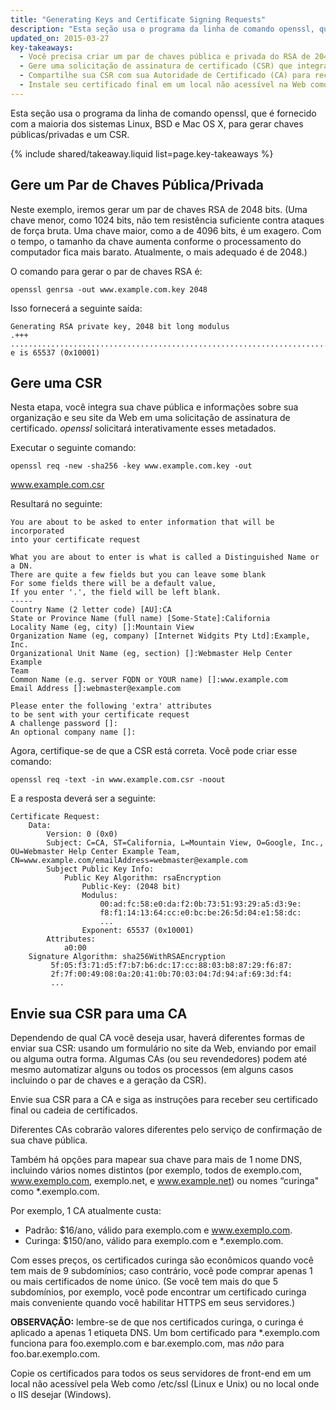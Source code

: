 ```yaml
---
title: "Generating Keys and Certificate Signing Requests"
description: "Esta seção usa o programa da linha de comando openssl, que é fornecido com a maioria dos sistemas Linux, BSD e Mac OS X, para gerar chaves públicas/privadas e um CSR."
updated_on: 2015-03-27
key-takeaways:
  - Você precisa criar um par de chaves pública e privada do RSA de 2048 bits.
  - Gere uma solicitação de assinatura de certificado (CSR) que integra sua chave pública.
  - Compartilhe sua CSR com sua Autoridade de Certificado (CA) para receber um certificado final ou uma cadeia de certificados.
  - Instale seu certificado final em um local não acessível na Web como /etc/ssl (Linux e Unix) ou no local onde o IIS desejar (Windows).
---
```


<p class="intro">
  Esta seção usa o programa da linha de comando openssl, que é fornecido com a maioria dos sistemas Linux, BSD e Mac OS X, para gerar chaves públicas/privadas e um CSR.
</p>

{% include shared/takeaway.liquid list=page.key-takeaways %}



## Gere um Par de Chaves Pública/Privada

Neste exemplo, iremos gerar um par de chaves RSA de 2048 bits. (Uma chave menor, como
1024 bits, não tem resistência suficiente contra ataques de força bruta. Uma
chave maior, como a de 4096 bits, é um exagero. Com o tempo, o tamanho da chave aumenta conforme
o processamento do computador fica mais barato. Atualmente, o mais adequado é de 2048.)

O comando para gerar o par de chaves RSA é:

    openssl genrsa -out www.example.com.key 2048

Isso fornecerá a seguinte saída:

    Generating RSA private key, 2048 bit long modulus
    .+++
    .......................................................................................+++
    e is 65537 (0x10001)

## Gere uma CSR

Nesta etapa, você integra sua chave pública e informações sobre sua organização
e seu site da Web em uma solicitação de assinatura de certificado. *openssl* solicitará interativamente
 esses metadados.

Executar o seguinte comando:

    openssl req -new -sha256 -key www.example.com.key -out
www.example.com.csr

Resultará no seguinte:

    You are about to be asked to enter information that will be incorporated
    into your certificate request

    What you are about to enter is what is called a Distinguished Name or a DN.
    There are quite a few fields but you can leave some blank
    For some fields there will be a default value,
    If you enter '.', the field will be left blank.
    -----
    Country Name (2 letter code) [AU]:CA
    State or Province Name (full name) [Some-State]:California
    Locality Name (eg, city) []:Mountain View
    Organization Name (eg, company) [Internet Widgits Pty Ltd]:Example, Inc.
    Organizational Unit Name (eg, section) []:Webmaster Help Center Example
    Team
    Common Name (e.g. server FQDN or YOUR name) []:www.example.com
    Email Address []:webmaster@example.com

    Please enter the following 'extra' attributes
    to be sent with your certificate request
    A challenge password []:
    An optional company name []:

Agora, certifique-se de que a CSR está correta. Você pode criar esse comando:

    openssl req -text -in www.example.com.csr -noout

E a resposta deverá ser a seguinte:

    Certificate Request:
        Data:
            Version: 0 (0x0)
            Subject: C=CA, ST=California, L=Mountain View, O=Google, Inc.,
    OU=Webmaster Help Center Example Team,
    CN=www.example.com/emailAddress=webmaster@example.com
            Subject Public Key Info:
                Public Key Algorithm: rsaEncryption
                    Public-Key: (2048 bit)
                    Modulus:
                        00:ad:fc:58:e0:da:f2:0b:73:51:93:29:a5:d3:9e:
                        f8:f1:14:13:64:cc:e0:bc:be:26:5d:04:e1:58:dc:
                        ...
                    Exponent: 65537 (0x10001)
            Attributes:
                a0:00
        Signature Algorithm: sha256WithRSAEncryption
             5f:05:f3:71:d5:f7:b7:b6:dc:17:cc:88:03:b8:87:29:f6:87:
             2f:7f:00:49:08:0a:20:41:0b:70:03:04:7d:94:af:69:3d:f4:
             ...

## Envie sua CSR para uma CA

Dependendo de qual CA você deseja usar, haverá diferentes formas de enviar
sua CSR: usando um formulário no site da Web, enviando por email ou alguma
outra forma. Algumas CAs (ou seu revendedores) podem até mesmo automatizar alguns ou todos os processos
(em alguns casos incluindo o par de chaves e a geração da CSR).

Envie sua CSR para a CA e siga as instruções para receber seu certificado
final ou cadeia de certificados.

Diferentes CAs cobrarão valores diferentes pelo serviço de confirmação
de sua chave pública.

Também há opções para mapear sua chave para mais de 1 nome DNS, incluindo
vários nomes distintos (por exemplo, todos de exemplo.com, www.exemplo.com, exemplo.net,
e www.example.net) ou nomes “curinga&quot; como \*.exemplo.com.

Por exemplo, 1 CA atualmente custa:

* Padrão: $16/ano, válido para exemplo.com e www.exemplo.com.
* Curinga: $150/ano, válido para exemplo.com e \*.exemplo.com.

Com esses preços, os certificados curinga são econômicos quando você tem mais de 9
subdomínios; caso contrário, você pode comprar apenas 1 ou mais certificados de nome único. (Se
você tem mais do que 5 subdomínios, por exemplo, você pode encontrar um certificado curinga
mais conveniente quando você habilitar HTTPS em seus servidores.)

**OBSERVAÇÃO:** lembre-se de que nos certificados curinga, o curinga é aplicado a
apenas 1 etiqueta DNS. Um bom certificado para \*.exemplo.com funciona para
foo.exemplo.com e bar.exemplo.com, mas _não_ para foo.bar.exemplo.com.

Copie os certificados para todos os seus servidores de front-end em um local não acessível pela Web
como /etc/ssl (Linux e Unix) ou no local onde o IIS desejar (Windows).


